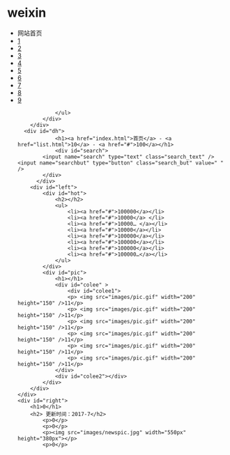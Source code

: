 # weixin

<html xmlns="http://www.w3.org/1999/xhtml">
<head>
<meta http-equiv="Content-Type" content="text/html; charset=utf-8" />

<link href="css/content.css" rel="stylesheet" type="text/css" />

</head>

<body>
	<div id="mybody">
    	<div id="top">
        	<div class="menu">
            	<ul>
                	<li>网站首页</li>
                    <li><a href=https://liruida.github.io/classclass/>1</a></li>
                    <li><a href="#">2</a></li>
                    <li><a href="#">3</a></li>
                    <li><a href="#">4</a></li>
                    <li><a href="#">5</a></li>
                    <li><a href="#">6</a></li>
                    <li><a href="#">7</a></li>
                    <li><a href="#">8</a></li>
                    <li><a href="#">9</a></li>
                    
                                      
                </ul>
            </div>           
        </div>
      <div id="dh">
            	<h1><a href="index.html">首页</a> - <a href="list.html">10</a> - <a href="#">100</a></h1>
            	<div id="search">
            <input name="search" type="text" class="search_text" /><input name="searchbut" type="button" class="search_but" value=" " />
            </div>
          </div>
        <div id="left">
        	<div id="hot">
            	<h2></h2>
                <ul>
                	<li><a href="#">100000</a></li> 
					<li><a href="#">10000</a> </li>
					<li><a href="#">10000… </a></li>
					<li><a href="#">10000</a></li>
					<li><a href="#">100000</a></li>
					<li><a href="#">100000</a></li> 
					<li><a href="#">100000</a></li> 
					<li><a href="#">100000…</a></li>
                </ul>
            </div>
          	<div id="pic">
          		<h1></h1>
	           	<div id="colee" >
					<div id="colee1">
					<p> <img src="images/pic.gif" width="200" height="150" />11</p>
					<p> <img src="images/pic.gif" width="200" height="150" />11</p>
					<p> <img src="images/pic.gif" width="200" height="150" />11</p>
					<p> <img src="images/pic.gif" width="200" height="150" />11</p>
					<p> <img src="images/pic.gif" width="200" height="150" />11</p>
					<p> <img src="images/pic.gif" width="200" height="150" />11</p>
				</div>
				<div id="colee2"></div>
			</div>
        </div>
    </div>
    <div id="right">
        <h1>0</h1>
        <h2> 更新时间：2017-7</h2>
            <p>0</p>
    		<p>0</p>
    		<p><img src="images/newspic.jpg" width="550px" height="380px"></p>
    		<p>0</p>
    		
      
	
</body>

</html>
